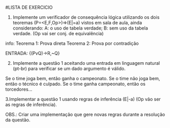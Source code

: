 #LISTA DE EXERCICIO

1. Implemente um verificador de consequência lógica utilizando os dois teoremas (P=<E,F,Op>)=>(E|=a) vistos em sala de aula, ainda considerando:
A: o uso de tabela verdade;
B: sem uso da tabela verdade. (Op vai ser conj. de equivalência)

info: Teorema 1: Prova direta
Teorema 2: Prova por contradição

ENTRADA:
{(PvQ)->R,~Q}

2. Implemente a questão 1 aceitando uma entrada em linguagem natural (pt-br) para verificar se um dado argumento é válido.

Se o time joga bem, então ganha o campeonato.
Se o time não joga bem, então o técnico é culpado.
Se o time ganha campeonato, então os torcedores...

3.Implementar a questão 1 usando regras de inferência (E|-a) (Op vão ser as regras de inferência).

OBS.: Criar uma implementação que gere novas regras durante a resolução da questão.
